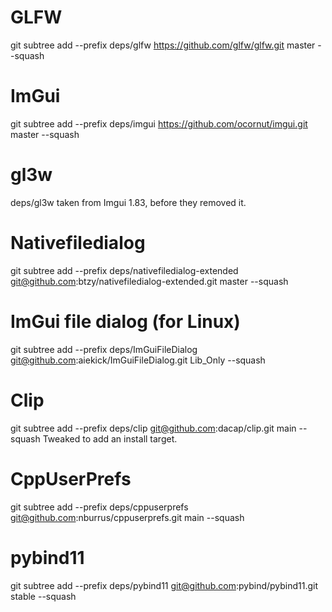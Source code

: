 # GLFW
git subtree add --prefix deps/glfw https://github.com/glfw/glfw.git master --squash

# ImGui
git subtree add --prefix deps/imgui https://github.com/ocornut/imgui.git master --squash

# gl3w
deps/gl3w taken from Imgui 1.83, before they removed it.

# Nativefiledialog
git subtree add --prefix deps/nativefiledialog-extended git@github.com:btzy/nativefiledialog-extended.git master --squash

# ImGui file dialog (for Linux)
git subtree add --prefix deps/ImGuiFileDialog git@github.com:aiekick/ImGuiFileDialog.git Lib_Only --squash

# Clip
git subtree add --prefix deps/clip git@github.com:dacap/clip.git main --squash
Tweaked to add an install target.

# CppUserPrefs
git subtree add --prefix deps/cppuserprefs git@github.com:nburrus/cppuserprefs.git main --squash

# pybind11
git subtree add --prefix deps/pybind11 git@github.com:pybind/pybind11.git stable --squash
